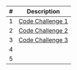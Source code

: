 | #      | Description |
| ----------- | ----------- |
| 1      | [Code Challenge 1](./array-reverse/array-reverse.md)      |
| 2   | [Code Challenge 2](./array-insert-shift/array-insert-shift.md)       |
| 3   | [Code Challenge 3](./array-binary-search/array-binary-search.md)       |
| 4   |       |
| 5   |      |